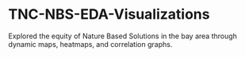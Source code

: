 # TNC-NBS-EDA-Visualizations
Explored the equity of Nature Based Solutions in the bay area through dynamic maps, heatmaps, and correlation graphs. 

